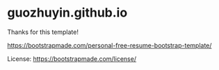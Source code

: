 # guozhuyin.github.io

Thanks for this template!

https://bootstrapmade.com/personal-free-resume-bootstrap-template/

License: https://bootstrapmade.com/license/
